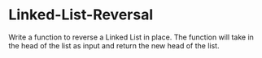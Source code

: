 # Linked-List-Reversal

Write a function to reverse a Linked List in place. The function will take in the head of the list as input and return the new head of the list.
